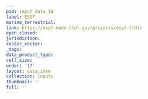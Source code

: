 ```yaml
---
pid: input_data_18
label: ESGF
marine_terrestrial: 
link: https://esgf-node.llnl.gov/projects/esgf-llnl/
open_closed: 
jurisdiction: 
raster_vector: 
_tags: 
data_product_type: 
cell_size: 
order: '17'
layout: data_item
collection: inputs
thumbnail: ''
full: ''
---
```

